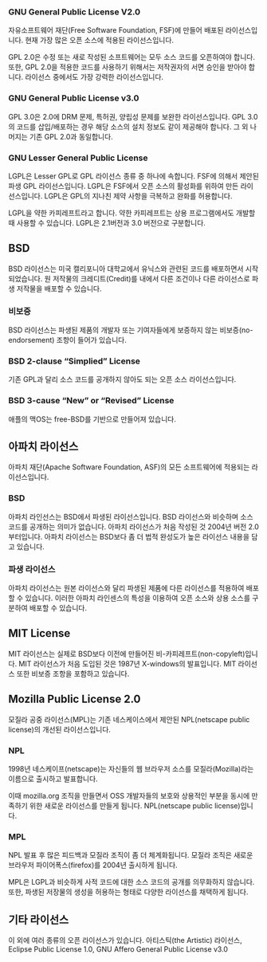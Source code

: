 
### GNU General Public License V2.0
자유소프트웨어 재단(Free Software Foundation, FSF)에 만들어 배포된 라이선스입니다. 현재 가장 많은 오픈 소스에 적용된 라이선스입니다.

GPL 2.0은 수정 또는 새로 작성된 소프트웨어는 모두 소스 코드를 오픈하여야 합니다. 또한, GPL 2.0을 적용한 코드를 사용하기 위해서는 저작권자의 서면 승인을 받아야 합니다. 라이선스 중에서도 가장 강력한 라이선스입니다.

### GNU General Public License v3.0
GPL 3.0은 2.0에 DRM 문제, 특허권, 양립성 문제를 보완한 라이선스입니다. GPL 3.0의 코드를 삽입/배포하는 경우 해당 소스의 설치 정보도 같이 제공해야 합니다. 그 외 나머지는 기존 GPL 2.0과 동일합니다.

### GNU Lesser General Public License 
LGPL은 Lesser GPL로 GPL 라이선스 종류 중 하나에 속합니다. FSF에 의해서 제안된 파생 GPL 라이선스입니다. LGPL은 FSF에서 오픈 소스의 활성화를 위하여 만든 라이선스입니다. LGPL은 GPL의 지나친 제약 사항을 극복하고 완화를 허용합니다. 

LGPL을 약한 카피레프트라고 합니다. 약한 카피레프트는 상용 프로그램에서도 개발할 때 사용할 수 있습니다. LGPL은 2.1버전과 3.0 버전으로 구분합니다.

## BSD
BSD 라이선스는 미국 캘리포니아 대학교에서 유닉스와 관련된 코드를 배포하면서 시작되었습니다. 원 저작물의 크레디트(Credit)를 내에서 다른 조건이나 다른 라이선스로 파생 저작물을 배포할 수 있습니다.

### 비보증
BSD 라이선스는 파생된 제품의 개발자 또는 기여자들에게 보증하지 않는 비보증(no-endorsement) 조항이 들어가 있습니다.

### BSD 2-clause “Simplied” License
기존 GPL과 달리 소스 코드를 공개하지 않아도 되는 오픈 소스 라이선스입니다.

### BSD 3-cause “New” or “Revised” License
애플의 맥OS는 free-BSD를 기반으로 만들어져 있습니다.

## 아파치 라이선스
아파치 재단(Apache Software Foundation, ASF)의 모든 소프트웨어에 적용되는 라이선스입니다.

### BSD
아파치 라인선스는 BSD에서 파생된 라이선스입니다. BSD 라이선스와 비슷하며 소스 코드를 공개하는 의미가 없습니다. 아파치 라이선스가 처음 작성된 것 2004년 버전 2.0부터입니다. 아파치 라이선스는 BSD보다 좀 더 법적 완성도가 높은 라이선스 내용을 담고 있습니다.

### 파생 라이선스
아파치 라이선스는 원본 라이선스와 달리 파생된 제품에 다른 라이선스를 적용하여 배포할 수 있습니다. 이러한 아파치 라인센스의 특성을 이용하여 오픈 소스와 상용 소스를 구분하여 배포할 수 있습니다.

## MIT License
MIT 라이선스는 실제로 BSD보다 이전에 만들어진 비-카피레프트(non-copyleft)입니다. MIT 라이선스가 처음 도입된 것은 1987년 X-windows의 발표입니다. MIT 라이선스 또한 비보증 조항을 포함하고 있습니다.

## Mozilla Public License 2.0
모질라 공중 라이선스(MPL)는 기존 네스케이스에서 제안된 NPL(netscape public license)의 개선된 라이선스입니다.

### NPL
1998년 네스케이프(netscape)는 자신들의 웹 브라우저 소스를 모질라(Mozilla)라는 이름으로 출시하고 발표합니다. 

이때 mozilla.org 조직을 만들면서 OSS 개발자들의 보호와 상용적인 부분을 동시에 만족하기 위한 새로운 라이선스를 만들게 됩니다. NPL(netscape public license)입니다. 

### MPL
NPL 발표 후 많은 피드백과 모질라 조직이 좀 더 체계화됩니다. 모질라 조직은 새로운 브라우저 파이어폭스(firefox)를 2004년 출시하게 됩니다.

MPL은 LGPL과 비슷하게 사적 코드에 대한 소스 코드의 공개를 의무화하지 않습니다. 또한, 파생된 저장물의 생성을 허용하는 형태로 다양한 라이선스를 채택하게 됩니다.

## 기타 라이선스
이 외에 여러 종류의 오픈 라이선스가 있습니다. 아티스틱(the Artistic) 라이선스, Eclipse Public License 1.0, GNU Affero General Public License v3.0
